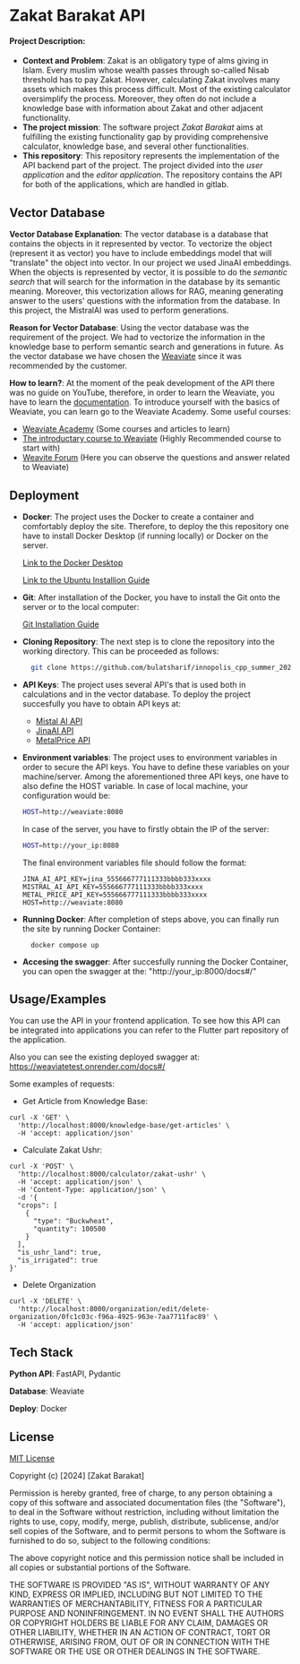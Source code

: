 # Zakat Barakat API

#### **Project Description**:
- **Context and Problem**: Zakat is an obligatory type of alms giving in Islam. Every muslim whose wealth passes through so-called Nisab threshold has to pay Zakat. However, calculating Zakat involves many assets which makes this process difficult. Most of the existing calculator oversimplify the process. Moreover, they often do not include a knowledge base with information about Zakat and other adjacent functionality. 
- **The project mission**: The software project *Zakat Barakat* aims at fulfilling the existing functionality gap by providing comprehensive calculator, knowledge base, and several other functionalities.
- **This repository**: This repository represents the implementation of the API backend part of the project. The project divided into the *user application* and the *editor application*. The repository contains the API for both of the applications, which are handled in gitlab.


## Vector Database

**Vector Database Explanation**: The vector database is a database that contains the objects in it represented by vector. To vectorize the object (represent it as vector) you have to include embeddings model that will 
"translate" the object into vector. In our project we used JinaAI embeddings. When the objects is represented by vector, it is possible to do the *semantic search* that will search for the information
in the database by its semantic meaning. Moreover, this vectorization allows for RAG, meaning generating answer to the users' questions 
with the information from the database. In this project, the MistralAI was used to perform generations.

**Reason for Vector Database**: Using the vector database was the requirement of the project. We had to vectorize the information in the knowledge base to
perform semantic search and generations in future.  As the vector database we have chosen the [Weaviate](https://weaviate.io/) since it was recommended by the customer. 

**How to learn?**: At the  moment of the peak development of the API there was no guide on YouTube, therefore, in order to learn the Weaviate, you have to learn the [documentation](https://weaviate.io/developers/weaviate).
To introduce yourself with the basics of Weaviate, you can learn go to the Weaviate Academy. Some useful courses:
- [Weaviate Academy](https://weaviate.io/developers/academy) (Some courses and articles to learn)
- [The introductary course to Weaviate](https://weaviate.io/developers/academy/py/zero_to_mvp) (Highly Recommended course to start with)
- [Weavite Forum](https://forum.weaviate.io/) (Here you can observe the questions and answer related to Weaviate)






## Deployment

- **Docker**: The project uses the Docker to create a container and comfortably deploy the site. Therefore, to deploy the this repository one have to install Docker Desktop (if running locally) or Docker on the server.

  [Link to the Docker Desktop](https://www.docker.com/products/docker-desktop/)

  [Link to the Ubuntu Installion Guide](https://docs.docker.com/engine/install/ubuntu/)

- **Git**: After installation of the Docker, you have to install the Git onto the server or to the local computer:

  [Git Installation Guide](https://git-scm.com/book/en/v2/Getting-Started-Installing-Git)

- **Cloning Repository**: The next step is to clone the repository into the working directory. This can be proceeded as follows:
  ```bash
    git clone https://github.com/bulatsharif/innopolis_cpp_summer_2024.git
  ```

- **API Keys**: The project uses several API's that is used both in calculations and in the vector database. To deploy the project succesfully you have to obtain API keys at:
  - [Mistal AI API](https://mistral.ai/)
  - [JinaAI API](https://jina.ai/)
  - [MetalPrice API](https://metalpriceapi.com/)
- **Environment variables**: The project uses to environment variables in order to secure the API keys. You have to define these variables on your machine/server. Among the aforementioned three API keys, one have to also define the HOST variable. In case of local machine, your configuration would be: 
  ```bash
  HOST=http://weaviate:8080

  ```
  In case of the server, you have to firstly obtain the IP of the server:
  ```bash
  HOST=http://your_ip:8080
  ```
  The final environment variables file should follow the format:
  ```
  JINA_AI_API_KEY=jina_555666777111333bbbb333xxxx
  MISTRAL_AI_API_KEY=555666777111333bbbb333xxxx
  METAL_PRICE_API_KEY=555666777111333bbbb333xxxx
  HOST=http://weaviate:8080
  ```
- **Running Docker**: After completion of steps above, you can finally run the site by running Docker Container:
  ```
    docker compose up
  ```
- **Accesing the swagger**: After succesfully running the Docker Container, you can open the swagger at the: "http://your_ip:8000/docs#/"



## Usage/Examples


You can use the API in your frontend application. To see how this API can be integrated into applications you can refer to the Flutter part repository of the application. 

Also you can see the existing deployed swagger at: https://weaviatetest.onrender.com/docs#/

Some examples of requests:
- Get Article from Knowledge Base:
```
curl -X 'GET' \
  'http://localhost:8000/knowledge-base/get-articles' \
  -H 'accept: application/json'
```
- Calculate Zakat Ushr:
```
curl -X 'POST' \
  'http://localhost:8000/calculator/zakat-ushr' \
  -H 'accept: application/json' \
  -H 'Content-Type: application/json' \
  -d '{
  "crops": [
    {
      "type": "Buckwheat",
      "quantity": 100500
    }
  ],
  "is_ushr_land": true,
  "is_irrigated": true
}'
```
- Delete Organization
```
curl -X 'DELETE' \
  'http://localhost:8000/organization/edit/delete-organization/0fc1c03c-f96a-4925-963e-7aa7711fac89' \
  -H 'accept: application/json'
```
## Tech Stack

**Python API**: FastAPI, Pydantic

**Database**: Weaviate

**Deploy**: Docker


## License

[MIT License](https://choosealicense.com/licenses/mit/)

Copyright (c) [2024] [Zakat Barakat]

Permission is hereby granted, free of charge, to any person obtaining a copy
of this software and associated documentation files (the "Software"), to deal
in the Software without restriction, including without limitation the rights
to use, copy, modify, merge, publish, distribute, sublicense, and/or sell
copies of the Software, and to permit persons to whom the Software is
furnished to do so, subject to the following conditions:

The above copyright notice and this permission notice shall be included in all
copies or substantial portions of the Software.

THE SOFTWARE IS PROVIDED "AS IS", WITHOUT WARRANTY OF ANY KIND, EXPRESS OR
IMPLIED, INCLUDING BUT NOT LIMITED TO THE WARRANTIES OF MERCHANTABILITY,
FITNESS FOR A PARTICULAR PURPOSE AND NONINFRINGEMENT. IN NO EVENT SHALL THE
AUTHORS OR COPYRIGHT HOLDERS BE LIABLE FOR ANY CLAIM, DAMAGES OR OTHER
LIABILITY, WHETHER IN AN ACTION OF CONTRACT, TORT OR OTHERWISE, ARISING FROM,
OUT OF OR IN CONNECTION WITH THE SOFTWARE OR THE USE OR OTHER DEALINGS IN THE
SOFTWARE.
